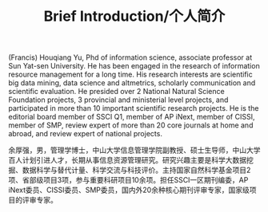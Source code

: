﻿---
layout: page
title: Brief Introduction/个人简介
cover: false
---
(Francis) Houqiang Yu, Phd of information science, associate professor at Sun Yat-sen University. He has been engaged in the research of information resource management for a long time. His research interests are scientific big data mining, data science and altmetrics, scholarly communication and scientific evaluation. He presided over 2 National Natural Science Foundation projects, 3 provincial and ministerial level projects, and participated in more than 10 important scientific research projects. He is the editorial board member of SSCI Q1, member of AP iNext, member of CISSI, member of SMP, review expert of more than 20 core journals at home and abroad, and review expert of national projects.

余厚强，男，管理学博士，中山大学信息管理学院副教授、硕士生导师，中山大学百人计划引进人才，长期从事信息资源管理研究。研究兴趣主要是科学大数据挖掘、数据科学与替代计量、科学交流与科技评价。主持国家自然科学基金项目2项、省部级项目3项，参与重要科研项目10余项。担任SSCI一区期刊编委，AP iNext委员、CISSI委员、SMP委员，国内外20余种核心期刊评审专家，国家级项目的评审专家。

